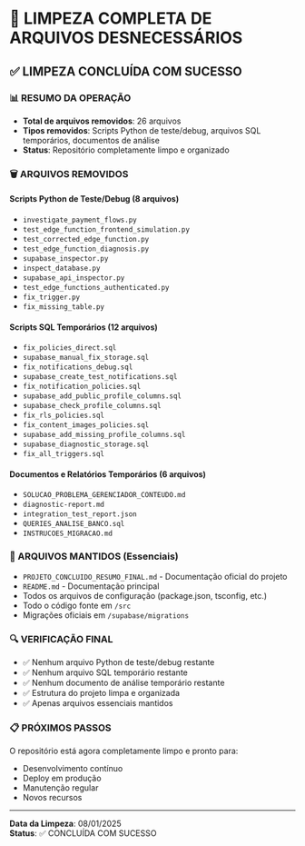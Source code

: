# 🧹 LIMPEZA COMPLETA DE ARQUIVOS DESNECESSÁRIOS

## ✅ LIMPEZA CONCLUÍDA COM SUCESSO

### 📊 RESUMO DA OPERAÇÃO
- **Total de arquivos removidos**: 26 arquivos
- **Tipos removidos**: Scripts Python de teste/debug, arquivos SQL temporários, documentos de análise
- **Status**: Repositório completamente limpo e organizado

### 🗑️ ARQUIVOS REMOVIDOS

#### Scripts Python de Teste/Debug (8 arquivos)
- `investigate_payment_flows.py`
- `test_edge_function_frontend_simulation.py`
- `test_corrected_edge_function.py`
- `test_edge_function_diagnosis.py`
- `supabase_inspector.py`
- `inspect_database.py`
- `supabase_api_inspector.py`
- `test_edge_functions_authenticated.py`
- `fix_trigger.py`
- `fix_missing_table.py`

#### Scripts SQL Temporários (12 arquivos)
- `fix_policies_direct.sql`
- `supabase_manual_fix_storage.sql`
- `fix_notifications_debug.sql`
- `supabase_create_test_notifications.sql`
- `fix_notification_policies.sql`
- `supabase_add_public_profile_columns.sql`
- `supabase_check_profile_columns.sql`
- `fix_rls_policies.sql`
- `fix_content_images_policies.sql`
- `supabase_add_missing_profile_columns.sql`
- `supabase_diagnostic_storage.sql`
- `fix_all_triggers.sql`

#### Documentos e Relatórios Temporários (6 arquivos)
- `SOLUCAO_PROBLEMA_GERENCIADOR_CONTEUDO.md`
- `diagnostic-report.md`
- `integration_test_report.json`
- `QUERIES_ANALISE_BANCO.sql`
- `INSTRUCOES_MIGRACAO.md`

### 🎯 ARQUIVOS MANTIDOS (Essenciais)
- `PROJETO_CONCLUIDO_RESUMO_FINAL.md` - Documentação oficial do projeto
- `README.md` - Documentação principal
- Todos os arquivos de configuração (package.json, tsconfig, etc.)
- Todo o código fonte em `/src`
- Migrações oficiais em `/supabase/migrations`

### 🔍 VERIFICAÇÃO FINAL
- ✅ Nenhum arquivo Python de teste/debug restante
- ✅ Nenhum arquivo SQL temporário restante  
- ✅ Nenhum documento de análise temporário restante
- ✅ Estrutura do projeto limpa e organizada
- ✅ Apenas arquivos essenciais mantidos

### 📋 PRÓXIMOS PASSOS
O repositório está agora completamente limpo e pronto para:
- Desenvolvimento contínuo
- Deploy em produção
- Manutenção regular
- Novos recursos

---
**Data da Limpeza**: 08/01/2025  
**Status**: ✅ CONCLUÍDA COM SUCESSO